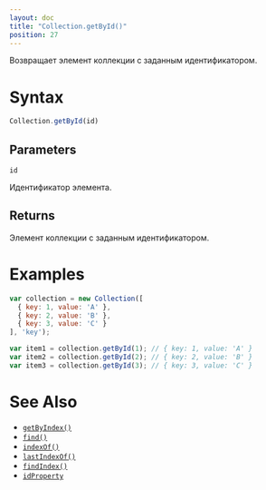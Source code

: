 ```yaml
---
layout: doc
title: "Collection.getById()"
position: 27
---
```


Возвращает элемент коллекции с заданным идентификатором.

# Syntax

```js
Collection.getById(id)
```

## Parameters

`id`

Идентификатор элемента.

## Returns

Элемент коллекции с заданным идентификатором.

# Examples

```js
var collection = new Collection([
  { key: 1, value: 'A' },
  { key: 2, value: 'B' },
  { key: 3, value: 'C' }
], 'key');

var item1 = collection.getById(1); // { key: 1, value: 'A' }
var item2 = collection.getById(2); // { key: 2, value: 'B' }
var item3 = collection.getById(3); // { key: 3, value: 'C' }
```

# See Also

* [`getByIndex()`](../Collection.getByIndex/)
* [`find()`](../Collection.find/)
* [`indexOf()`](../Collection.indexOf/)
* [`lastIndexOf()`](../Collection.lastIndexOf/)
* [`findIndex()`](../Collection.findIndex/)
* [`idProperty`](../Collection.idProperty/)
